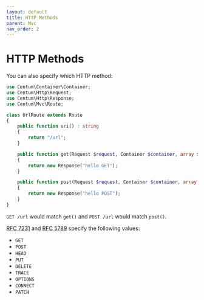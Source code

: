 ```yaml
---
layout: default
title: HTTP Methods
parent: Mvc
nav_order: 2
---
```




# HTTP Methods

You can also specify which HTTP method:

```php
use Centum\Container\Container;
use Centum\Http\Request;
use Centum\Http\Response;
use Centum\Mvc\Route;

class UrlRoute extends Route
{
    public function uri() : string
    {
        return "/url";
    }

    public function get(Request $request, Container $container, array $params = []) : Response
    {
        return new Response("hello GET");
    }

    public function post(Request $request, Container $container, array $params = []) : Response
    {
        return new Response("hello POST");
    }
}
```

`GET /url` would match `get()` and `POST /url` would match `post()`.

[RFC 7231](https://tools.ietf.org/html/rfc7231#section-4) and [RFC 5789](https://tools.ietf.org/html/rfc5789#section-2) specify the following values:

* `GET`
* `POST`
* `HEAD`
* `PUT`
* `DELETE`
* `TRACE`
* `OPTIONS`
* `CONNECT`
* `PATCH`
